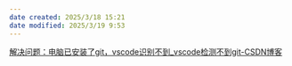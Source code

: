 ```yaml
---
date created: 2025/3/18 15:21
date modified: 2025/3/19 9:53
---
```


[解决问题：电脑已安装了git，vscode识别不到_vscode检测不到git-CSDN博客](https://blog.csdn.net/m0_47876279/article/details/134425427)